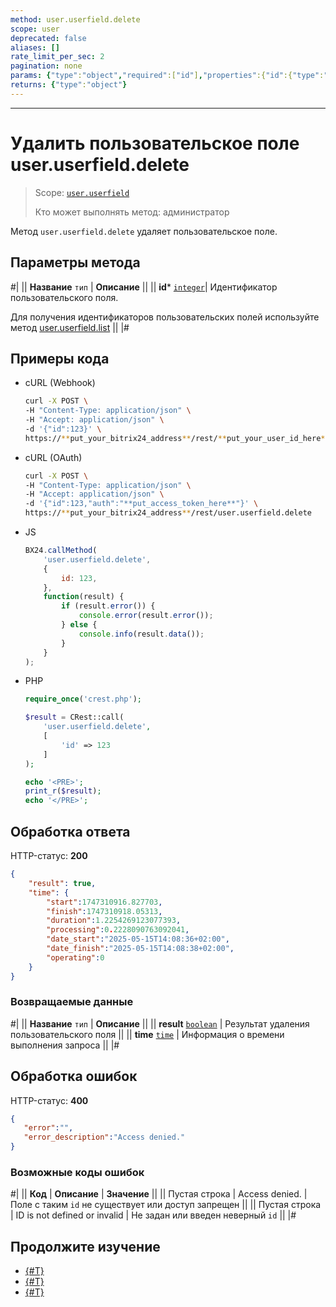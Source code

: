 ```yaml
---
method: user.userfield.delete
scope: user
deprecated: false
aliases: []
rate_limit_per_sec: 2
pagination: none
params: {"type":"object","required":["id"],"properties":{"id":{"type":"integer"}}}
returns: {"type":"object"}
---
```



---

# Удалить пользовательское поле user.userfield.delete

> Scope: [`user.userfield`](../../scopes/permissions.md)
>
> Кто может выполнять метод: администратор

Метод `user.userfield.delete` удаляет пользовательское поле.

## Параметры метода



#|
|| **Название**
`тип` | **Описание** ||
|| **id*** 
[`integer`](../../data-types.md)| Идентификатор пользовательского поля.

Для получения идентификаторов пользовательских полей используйте метод [user.userfield.list](./user-userfield-list.md)
 ||
|#

## Примеры кода





- cURL (Webhook)

    ```bash
    curl -X POST \
    -H "Content-Type: application/json" \
    -H "Accept: application/json" \
    -d '{"id":123}' \
    https://**put_your_bitrix24_address**/rest/**put_your_user_id_here**/**put_your_webhook_here**/user.userfield.delete
    ```

- cURL (OAuth)

    ```bash
    curl -X POST \
    -H "Content-Type: application/json" \
    -H "Accept: application/json" \
    -d '{"id":123,"auth":"**put_access_token_here**"}' \
    https://**put_your_bitrix24_address**/rest/user.userfield.delete
    ```

- JS

    ```js
    BX24.callMethod(
        'user.userfield.delete',
        {
            id: 123,
        },
        function(result) {
            if (result.error()) {
                console.error(result.error());
            } else {
                console.info(result.data());
            }
        }
    );
    ```

- PHP

    ```php
    require_once('crest.php');

    $result = CRest::call(
        'user.userfield.delete',
        [
            'id' => 123
        ]
    );

    echo '<PRE>';
    print_r($result);
    echo '</PRE>';
    ```



## Обработка ответа

HTTP-статус: **200**

```json
{
    "result": true,
    "time": {
        "start":1747310916.827703,
        "finish":1747310918.05313,
        "duration":1.2254269123077393,
        "processing":0.2228090763092041,
        "date_start":"2025-05-15T14:08:36+02:00",
        "date_finish":"2025-05-15T14:08:38+02:00",
        "operating":0
    }
}
```

### Возвращаемые данные

#|
|| **Название**
`тип` | **Описание** ||
|| **result**
[`boolean`](../../data-types.md) | Результат удаления пользовательского поля ||
|| **time**
[`time`](../../data-types.md#time) | Информация о времени выполнения запроса ||
|#

## Обработка ошибок

HTTP-статус: **400**

```json
{	
   "error":"",
   "error_description":"Access denied."
}
```



### Возможные коды ошибок

#|
|| **Код** | **Описание** | **Значение** ||
|| Пустая строка | Access denied. | Поле с таким `id` не существует или доступ запрещен ||
|| Пустая строка | ID is not defined or invalid | Не задан или введен неверный `id` ||
|#



## Продолжите изучение 

- [{#T}](./user-userfield-add.md)
- [{#T}](./user-userfield-update.md)
- [{#T}](./user-userfield-list.md)
